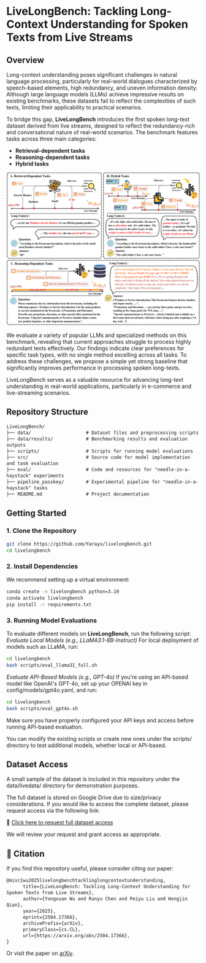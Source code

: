 # LiveLongBench: Tackling Long-Context Understanding for Spoken Texts from Live Streams

## Overview
Long-context understanding poses significant challenges in natural language processing, particularly for real-world dialogues characterized by speech-based elements, high redundancy, and uneven information density. Although large language models (LLMs) achieve impressive results on existing benchmarks, these datasets fail to reflect the complexities of such texts, limiting their applicability to practical scenarios.

To bridge this gap, **LiveLongBench** introduces the first spoken long-text dataset derived from live streams, designed to reflect the redundancy-rich and conversational nature of real-world scenarios. The benchmark features tasks across three main categories:

- **Retrieval-dependent tasks**
- **Reasoning-dependent tasks**
- **Hybrid tasks**

![Benchmark Tasks](image/tasks.png)

We evaluate a variety of popular LLMs and specialized methods on this benchmark, revealing that current approaches struggle to process highly redundant texts effectively. Our findings indicate clear preferences for specific task types, with no single method excelling across all tasks. To address these challenges, we propose a simple yet strong baseline that significantly improves performance in processing spoken long-texts.

LiveLongBench serves as a valuable resource for advancing long-text understanding in real-world applications, particularly in e-commerce and live-streaming scenarios.

## Repository Structure
```
LiveLongBench/
├── data/                    # Dataset files and preprocessing scripts
├── data/results/            # Benchmarking results and evaluation outputs
├── scripts/                 # Scripts for running model evaluations
├── src/                     # Source code for model implementation and task evaluation
├── eval/                    # Code and resources for "needle-in-a-haystack" experiments
├── pipeline_passkey/        # Experimental pipeline for "needle-in-a-haystack" tasks
├── README.md                # Project documentation
```

## Getting Started
### 1. Clone the Repository
```bash
git clone https://github.com/Yarayx/livelongbench.git
cd livelongbench
```

### 2. Install Dependencies
We recommend setting up a virtual environment:
```bash
conda create -n livelongbench python=3.10
conda activate livelongbench
pip install -r requirements.txt
```

### 3. Running Model Evaluations
To evaluate different models on **LiveLongBench**, run the following script:
*Evaluate Local Models (e.g., LLaMA3.1-8B-Instruct)*
For local deployment of models such as LLaMA, run:
```bash
cd livelongbench
bash scripts/eval_llama31_full.sh
```
*Evaluate API-Based Models (e.g., GPT-4o)*
If you're using an API-based model like OpenAI's GPT-4o, set up your OPENAI key in config/models/gpt4o.yaml, and run:
```bash
cd livelongbench
bash scripts/eval_gpt4o.sh
```
Make sure you have properly configured your API keys and access before running API-based evaluation.

You can modify the existing scripts or create new ones under the scripts/ directory to test additional models, whether local or API-based.

## Dataset Access
A small sample of the dataset is included in this repository under the data/livedata/ directory for demonstration purposes.

The full dataset is stored on Google Drive due to size/privacy considerations.
If you would like to access the complete dataset, please request access via the following link:

🔗 [Click here to request full dataset access](https://drive.google.com/drive/folders/1aWDSOwfeVCNnUqP0ZLo0vsC5soCAlssN?usp=drive_link)

We will review your request and grant access as appropriate.

## 📖 Citation

If you find this repository useful, please consider citing our paper:
```
@misc{wu2025livelongbenchtacklinglongcontextunderstanding,
      title={LiveLongBench: Tackling Long-Context Understanding for Spoken Texts from Live Streams}, 
      author={Yongxuan Wu and Runyu Chen and Peiyu Liu and Hongjin Qian},
      year={2025},
      eprint={2504.17366},
      archivePrefix={arXiv},
      primaryClass={cs.CL},
      url={https://arxiv.org/abs/2504.17366}, 
}
```
Or visit the paper on [arXiv](https://arxiv.org/abs/2504.17366).
